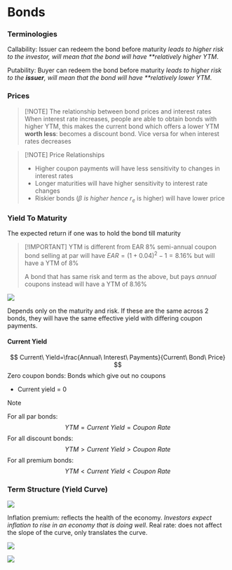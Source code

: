 # Bonds
### Terminologies
Callability: Issuer can redeem the bond before maturity _leads to higher risk to the investor, will mean that the bond will have **relatively higher YTM_.

Putability: Buyer can redeem the bond before maturity _leads to higher risk to the __issuer__, will mean that the bond will have **relatively lower YTM_.
### Prices
> [!NOTE] The relationship between bond prices and interest rates
> When interest rate increases, people are able to obtain bonds with higher YTM, this makes the current bond which offers a lower YTM __worth less__: becomes a discount bond.
> Vice versa for when interest rates decreases

> [!NOTE] Price Relationships
> - Higher coupon payments will have less sensitivity to changes in interest rates
> - Longer maturities will have higher sensitivity to interest rate changes
> - Riskier bonds ($\beta\ is\ higher\ hence\ r_e$ is higher) will have lower price

### Yield To Maturity
The expected return if one was to hold the bond till maturity

> [!IMPORTANT] YTM is different from EAR
> 8% semi-annual coupon bond selling at par will have $EAR=(1+0.04)^2-1=8.16\%$ but will have a YTM of 8%
> 
> A bond that has same risk and term as the above, but pays _annual_ coupons instead will have a YTM of 8.16%
	
![](https://i.imgur.com/LXaqAUv.png)

Depends only on the maturity and risk. If these are the same across 2 bonds, they will have the same effective yield with differing coupon payments.

#### Current Yield

$$ Current\ Yield=\frac{Annual\ Interest\ Payments}{Current\ Bond\ Price} $$
Zero coupon bonds: Bonds which give out no coupons
- Current yield = 0

> [!NOTE]
> For all par bonds:
> $$YTM=Current\ Yield=Coupon\ Rate$$
> For all discount bonds:
> $$YTM>Current\ Yield> Coupon\ Rate$$
> For all premium bonds:
> $$YTM<Current\ Yield< Coupon\ Rate$$

### Term Structure (Yield Curve)
![](https://i.imgur.com/M1KyPdL.png)

Inflation premium: reflects the health of the economy. _Investors expect inflation to rise in an economy that is doing well_.
Real rate: does not affect the slope of the curve, only translates the curve.

![](https://i.imgur.com/VaUaE8b.png)

![](https://i.imgur.com/A6Z3klT.png)
